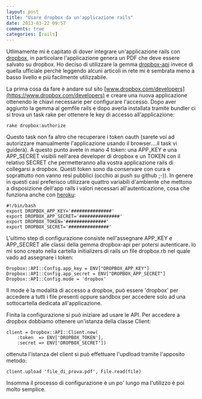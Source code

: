 ```yaml
---
layout: post
title: "Usare dropbox da un'applicazione rails"
date: 2013-03-22 09:57
comments: true
categories: [rails]
---
```

Utlimamente mi è capitato di dover integrare un'applicazione rails con [dropbox](http://www.dropbox.com), in particolare l'applicazione genera un PDF che deve essere salvato su dropbox.
Ho deciso di utilizzare la gemma [dropbox-api](http://github.com/RISCfuture/dropbox) invece di quella ufficiale perchè leggendo alcuni articoli in rete mi è sembrata meno a basso livello e più facilmente utilizzabile.
<!-- more -->
La prima cosa da fare è andare sul sito [www.dropbox.com/developers](https://www.dropbox.com/developers) e creare una nuova applicazione ottenendo le chiavi necessarie per configurare l'accesso.
Dopo aver aggiunto la gemma al gemfile rails e dopo averla installata tramite bundler ci si trova un task rake per ottenere le key di accesso all'applicazione:


    rake dropbox:authorize


Questo task non fa altro che recuperare i token oauth (sarete voi ad autorizzare manualmente l'applicazione usando il browser....il task vi guiderà).
A questo punto avete in mano 4 token: una APP_KEY e una APP_SECRET visibili nell'area developer di dropbox e un TOKEN con il relativo SECRET che permetteranno alla vostra applicazione rails di collegarsi a dropbox.
Questi token sono da conservare con cura e soprattutto non vanno resi pubblici (occhio ai push su github ;-)).
In genere in questi casi preferisco utilizzare quattro variabili d'ambiente che mettono a disposizione dell'app rails i valori necessari all'autenticazione, cosa che funziona anche con [heroku](http://www.heroku.com):


    #!/bin/bash
    export DROPBOX_APP_KEY='###############'
    export DROPBOX_APP_SECRET='###############'
    export DROPBOX_TOKEN='###############'
    export DROPBOX_SECRET='###############'


L'ultimo step di configurazione consiste nell'assegnare APP_KEY e APP_SECRET alle classi della gemma dropbox-api per potersi autenticare. Io mi sono creato nella cartella initializers di rails un file dropbox.rb nel quale vado ad assegnare i token:

    Dropbox::API::Config.app_key = ENV["DROPBOX_APP_KEY"]
    Dropbox::API::Config.app_secret = ENV["DROPBOX_APP_SECRET"]
    Dropbox::API::Config.mode = 'dropbox'

Il mode è la modalità di accesso a dropbox, può essere 'dropbox' per accedere a tutti i file presenti oppure sandbox per accedere solo ad una sottocartella dedicata all'applicazione.

Finita la configurazione si può iniziare ad usare le API. Per accedere a dropbox dobbiamo ottenere un'istanza della classe Client:


    client = Dropbox::API::Client.new(
        :token  => ENV['DROPBOX_TOKEN'], 
        :secret => ENV['DROPBOX_SECRET'])


ottenuta l'istanza del client si può effettuare l'updload tramite l'apposito metodo:

    client.upload 'file_di_prova.pdf', File.read(file)


Insomma il processo di configurazione è un po' lungo ma l'utilizzo è poi molto semplice.